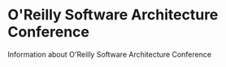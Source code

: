 # O'Reilly Software Architecture Conference
Information about O'Reilly Software Architecture Conference
